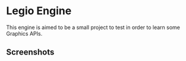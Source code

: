 # Legio Engine

This engine is aimed to be a small project to test in order to learn some Graphics APIs.

## Screenshots

